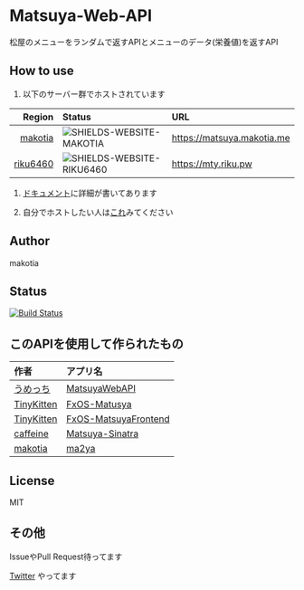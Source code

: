 # Matsuya-Web-API

[GITHUB-RIKU6460]: https://github.com/riku6460
[GITHUB-MAKOTIA]: https://github.com/makotia
[GITHUB-UMECCHI]: https://github.com/umecchi
[GITHUB-TINYKITTEN]: https://github.com/TinyKitten
[GITHUB-ENIEHACK]: https://github.com/eniehack
[SHIELDS-WEBSITE-MAKOTIA]: https://img.shields.io/website-online-offline-green-red/https/matsuya.makotia.me.svg?label=status
[SHIELDS-WEBSITE-RIKU6460]: https://img.shields.io/website-online-offline-green-red/https/mty.riku.pw.svg?label=status

松屋のメニューをランダムで返すAPIとメニューのデータ(栄養値)を返すAPI

## How to use

1. 以下のサーバー群でホストされています

|                      Region | Status                      | URL                                 |
|----------------------------:|:----------------------------|:------------------------------------|
|  [makotia][GITHUB-MAKOTIA]  | ![SHIELDS-WEBSITE-MAKOTIA]  | <https://matsuya.makotia.me>        |
| [riku6460][GITHUB-RIKU6460] | ![SHIELDS-WEBSITE-RIKU6460] | <https://mty.riku.pw>               |

1. [ドキュメント](https://matsuya.docs.apiary.io/)に詳細が書いてあります

1. 自分でホストしたい人は[これ](https://github.com/makotia/Matsuya-Web-API/pull/52#issuecomment-361572917)みてください

## Author

makotia

## Status

[![Build Status](https://travis-ci.org/makotia/Matsuya-Web-API.svg?branch=master)](https://travis-ci.org/makotia/Matsuya-Web-API)

## このAPIを使用して作られたもの

|作者                             |アプリ名                                                               |
|:--------------------------------|:----------------------------------------------------------------------|
|    [うめっち][GITHUB-UMECCHI]   |       [MatsuyaWebAPI](https://github.com/umecchi/MatsuyaWebAPI)       |
| [TinyKitten][GITHUB-TINYKITTEN] |      [FxOS-Matusya](https://github.com/TinyKitten/FxOS-Matusya)       |
| [TinyKitten][GITHUB-TINYKITTEN] | [FxOS-MatsuyaFrontend](https://github.com/TinyKitten/MatsuyaFrontend) |
|   [caffeine][GITHUB-ENIEHACK]   |     [Matsuya-Sinatra](https://github.com/eniehack/Matsuya-Sinatra)    |
|    [makotia][GITHUB-MAKOTIA]    |               [ma2ya](https://github.com/makotia/ma2ya)               |

## License

MIT

## その他

IssueやPull Request待ってます

[Twitter](https://twitter.com/hs6a) やってます
